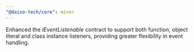 ```yaml
---
"@daiso-tech/core": minor
---
```


Enhanced the <i>IEventListenable</i> contract to support both function, object literal and class instance listeners, providing greater flexibility in event handling.